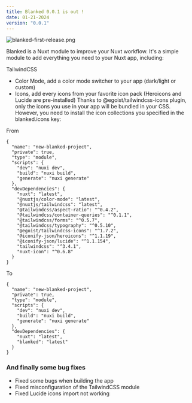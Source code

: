 ```yaml
---
title: Blanked 0.0.1 is out !
date: 01-21-2024
version: "0.0.1"
---
```


![blanked-first-release.png](/posts/blanked-first-release.png)

Blanked is a Nuxt module to improve your Nuxt workflow. It's a simple module to add everything you need to your Nuxt app, including:

TailwindCSS
- Color Mode, add a color mode switcher to your app (dark/light or custom)
- Icons, add every icons from your favorite icon pack (Heroicons and Lucide are pre-installed)
Thanks to @egoist/tailwindcss-icons plugin, only the icons you use in your app will be bundled in your CSS. However, you need to install the icon collections you specified in the blanked.icons key:

From
```json{1,3-5}[package.json]
{
  "name": "new-blanked-project",
  "private": true,
  "type": "module",
  "scripts": {
    "dev": "nuxi dev",
    "build": "nuxi build",
    "generate": "nuxi generate"
  },
  "devDependencies": {
    "nuxt": "latest",
    "@nuxtjs/color-mode": "latest",
    "@nuxtjs/tailwindcss": "latest",
    "@tailwindcss/aspect-ratio": "^0.4.2",
    "@tailwindcss/container-queries": "^0.1.1",
    "@tailwindcss/forms": "^0.5.7",
    "@tailwindcss/typography": "^0.5.10",
    "@egoist/tailwindcss-icons": "^1.7.2",
    "@iconify-json/heroicons": "^1.1.19",
    "@iconify-json/lucide": "^1.1.154",
    "tailwindcss": "^3.4.1",
    "nuxt-icon": "^0.6.8"
  }
}
```

To
```json{1,3-5}[package.json]
{
  "name": "new-blanked-project",
  "private": true,
  "type": "module",
  "scripts": {
    "dev": "nuxi dev",
    "build": "nuxi build",
    "generate": "nuxi generate"
  },
  "devDependencies": {
    "nuxt": "latest",
    "blanked": "latest"
  }
}
```

### And finally some bug fixes
- Fixed some bugs when building the app
- Fixed misconfiguration of the TailwindCSS module
- Fixed Lucide icons import not working

